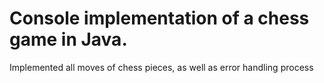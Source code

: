 #  Console implementation of a chess game in Java.
Implemented all moves of chess pieces, as well as error handling process
